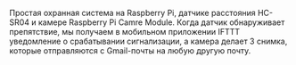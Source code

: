Простая охранная система на Raspberry Pi, датчике расстояния HC-SR04 и камере Raspberry Pi Camre Module. Когда датчик обнаруживает препятствие, мы получаем в мобильном приложении IFTTT уведомление о срабатывании сигнализации, а камера делает 3 снимка, которые отправляются с Gmail-почты на любую другую почту.
